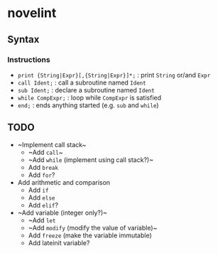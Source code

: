# novelint

## Syntax

### Instructions
- `print {String|Expr}[,{String|Expr}]*;` : print `String` or/and `Expr`
- `call Ident;` : call a subroutine named `Ident`
- `sub Ident;` : declare a subroutine named `Ident`
- `while CompExpr;` : loop while `CompExpr` is satisfied
- `end;` : ends anything started (e.g. `sub` and `while`)

## TODO
- ~Implement call stack~
    - ~Add `call`~
    - ~Add `while` (implement using call stack?)~
    - Add `break`
    - Add `for`?
- Add arithmetic and comparison
    - Add `if`
    - Add `else`
    - Add `elif`?
- ~Add variable (integer only?)~
    - ~Add `let`
    - ~Add `modify` (modify the value of variable)~
    - Add `freeze` (make the variable immutable)
    - Add lateinit variable?
